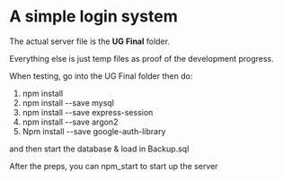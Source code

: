 # A simple login system

The actual server file is the **UG Final** folder.

Everything else is just temp files as proof of the development progress.

When testing, go into the UG Final folder
then do:
1. npm install
2. npm install --save mysql
3. npm install --save express-session
4. npm install --save argon2
5. Npm install --save google-auth-library

and then start the database & load in Backup.sql

After the preps, you can npm_start to start up the server
